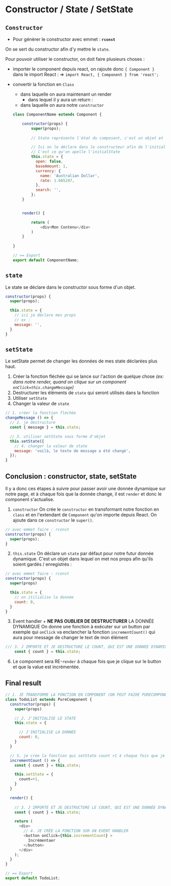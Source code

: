 # Constructor / State / SetState

## `Constructor`

- Pour génèrer le constructor avec emmet : **`rconst`**

On se sert du constructor afin d'y mettre le `state`.

Pour pouvoir utiliser le constructor, on doit faire plusieurs choses :
  - importer le component depuis react, on rajoute donc `{ Component }` dans le import React : => `import React, { Component } from 'react';`
  - convertir la fonction en `Class`
    - dans laquelle on aura maintenant un render
        - dans lequel il y aura un return :
    - dans laquelle on aura notre `constructor`

    ```js
    class ComponentName extends Component {

        constructor(props) {
            super(props);
            
            // State représente l'état du composant, c'est un objet et il doit être immutable

            // Ici on le déclare dans le constructeur afin de l'initialiser à sa valeur initiale
            // C'est ce qu'on apelle l'initialState
            this.state = {
              open: false,
              baseAmount: 1,
              currency: {
                name: 'Australian Dollar',
                rate: 1.665247,
              },
              search: '',
            };
        }


        render() {

            return (
                <div>Mon Contenu</div>
            )
        }
        
    }

    // == Export
    export default ComponentName;
    ```

## `state`

Le state se déclare dans le constructor sous forme d'un objet.

```js
constructor(props) {
  super(props);

  this.state = {
    // ici je déclare mes props
    // ex :
    message: '',
  }
}
```



## `setState`

Le setState permet de changer les données de mes state déclarées plus haut.

1. Créer la fonction fléchée qui se lance sur l'action de quelque chose _(ex: dans notre render, quand on clique sur un component `onClick=this.changeMessage`)_
2. Destructurer les éléments de `state` qui seront utilisés dans la fonction
3. Utiliser `setState`
4. Changer la valeur de `state`

```js
// 1. créer la fonction fléchée
changeMessage () => {
  // 2. je destructure
  const { message } = this.state;

  // 3. utiliser setState sous forme d'objet
  this.setState({
    // 4. changer la valeur de state
    message: 'voilà, le texte de message a été changé',
  });
}
```



## Conclusion : constructor, state, setState

Il y a donc ces étapes à suivre pour passer avoir une donnée dynamique sur notre page, et à chaque fois que la donnée change, il est `render` et donc le component s'actualise.

1. `constructor`
On crée le `constructor` en transformant notre fonction en `class` et en l'extendant de `Component` qu'on importe depuis React. On ajoute dans ce `constructor` le `super()`.


```js
// avec emmet faire : rconst
constructor(props) {
  super(props);
}
```


2. `this.state`
On déclare un `state` par défaut pour notre futur donnée dynamique.
C'est un objet dans lequel on met nos props afin qu'ils soient gardés / enregistrés :

```js
// avec emmet faire : rconst
constructor(props) {
  super(props)

  this.state = {
    // on itilialise la donnée
    count: 0,
  }
}
```


3. Event handler + **NE PAS OUBLIER DE DESTRUCTURER** LA DONNÉE DYNAMIQUE
On donne une fonction à exécuter sur un button par exemple qui `onClick` va enclancher la fonction `incrementCount()` qui aura pour message de changer le text de mon élément

```js
/// 3. J IMPORTE ET JE DESTRUCTURE LE COUNT, QUI EST UNE DONNÉE DYNAMIQUE QUI VARIE / CHANGE
    const { count } = this.state;
```


6. Le component sera RE-`render` à chaque fois que je clique sur le button et que la value est incrémentée.





## Final result 
```js
// 1. JE TRANSFORME LA FONCTION EN COMPONENT (ON PEUT FAIRE PURECOMPONENT AUSSI)
class TodoList extends PureComponent {
  constructor(props) {
    super(props)

    // 2. J'INITIALISE LE STATE
    this.state = {

      // J'INITIALISE LA DONNÉE
      count: 0,
    }
  }

  // 5. je crée la fonction qui setState count +1 à chaque fois que je clique sur le button
  incrementCount () => {
    const { count } = this.state;

    this.setState = {
      count=+1,
    }
  }

  render() {
    
    // 3. J IMPORTE ET JE DESTRUCTURE LE COUNT, QUI EST UNE DONNÉE DYNAMIQUE QUI VARIE / CHANGE
    const { count } = this.state;

    return (
      <div>
        // 4. JE CRÉE LA FONCTION SUR UN EVENT HANDLER
        <button onClick={this.incrementCount} >
          Incrémentaer
        </button>
      </div>
    );
  }
}

// == Export
export default TodoList;
```